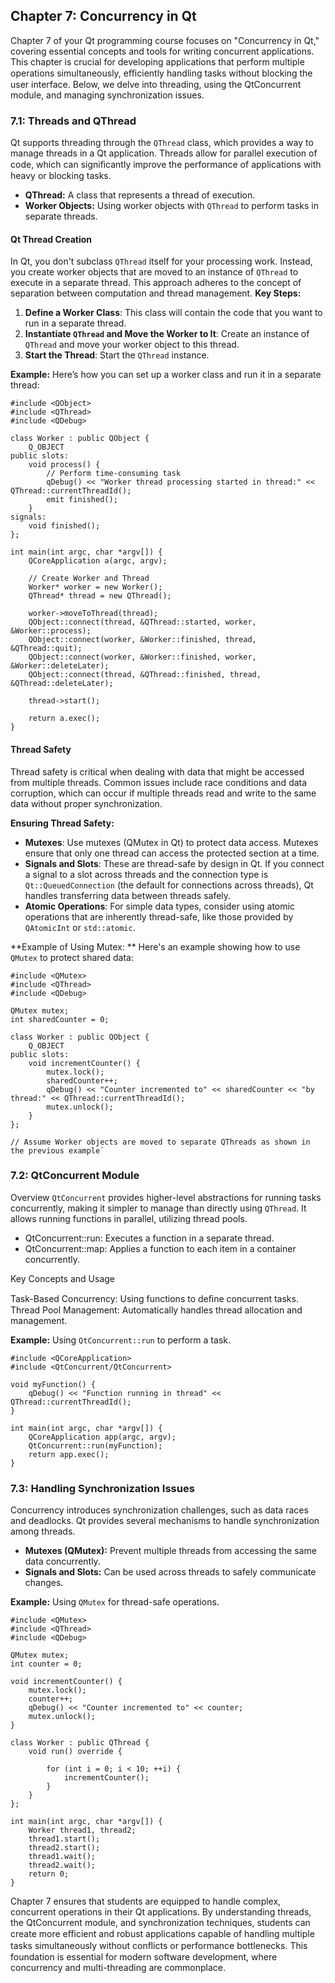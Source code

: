 ## Chapter 7: Concurrency in Qt 

Chapter 7 of your Qt programming course focuses on "Concurrency in Qt," covering essential concepts and tools for writing concurrent applications. This chapter is crucial for developing applications that perform multiple operations simultaneously, eﬃciently handling tasks without blocking the user interface. Below, we delve into threading, using the QtConcurrent module, and managing synchronization issues.

### 7.1: Threads and QThread

Qt supports threading through the `QThread` class, which provides a way to manage threads in a Qt application. Threads allow for parallel execution of code, which can signiﬁcantly improve the performance of applications with heavy or blocking tasks.
* **QThread:** A class that represents a thread of execution.
* **Worker Objects:** Using worker objects with `QThread` to perform tasks in separate threads.


#### Qt Thread Creation

In Qt, you don't subclass `QThread` itself for your processing work. Instead, you create worker objects that are moved to an instance of `QThread` to execute in a separate thread. This approach adheres to the concept of separation between computation and thread management.
**Key Steps:**
1.  **Define a Worker Class**: This class will contain the code that you want to run in a separate thread.
2.  **Instantiate `QThread` and Move the Worker to It**: Create an instance of `QThread` and move your worker object to this thread.
3.  **Start the Thread**: Start the `QThread` instance.

**Example:** Here’s how you can set up a worker class and run it in a separate thread:
```
#include <QObject>
#include <QThread>
#include <QDebug>

class Worker : public QObject {
    Q_OBJECT
public slots:
    void process() {
        // Perform time-consuming task
        qDebug() << "Worker thread processing started in thread:" << QThread::currentThreadId();
        emit finished();
    }
signals:
    void finished();
};

int main(int argc, char *argv[]) {
    QCoreApplication a(argc, argv);

    // Create Worker and Thread
    Worker* worker = new Worker();
    QThread* thread = new QThread();

    worker->moveToThread(thread);
    QObject::connect(thread, &QThread::started, worker, &Worker::process);
    QObject::connect(worker, &Worker::finished, thread, &QThread::quit);
    QObject::connect(worker, &Worker::finished, worker, &Worker::deleteLater);
    QObject::connect(thread, &QThread::finished, thread, &QThread::deleteLater);

    thread->start();

    return a.exec();
}
``` 

#### Thread Safety
Thread safety is critical when dealing with data that might be accessed from multiple threads. Common issues include race conditions and data corruption, which can occur if multiple threads read and write to the same data without proper synchronization.

**Ensuring Thread Safety:**
-   **Mutexes**: Use mutexes (QMutex in Qt) to protect data access. Mutexes ensure that only one thread can access the protected section at a time.
-   **Signals and Slots**: These are thread-safe by design in Qt. If you connect a signal to a slot across threads and the connection type is `Qt::QueuedConnection` (the default for connections across threads), Qt handles transferring data between threads safely.
-   **Atomic Operations**: For simple data types, consider using atomic operations that are inherently thread-safe, like those provided by `QAtomicInt` or `std::atomic`.

**Example of Using Mutex: ** Here's an example showing how to use `QMutex` to protect shared data:
```
#include <QMutex>
#include <QThread>
#include <QDebug>

QMutex mutex;
int sharedCounter = 0;

class Worker : public QObject {
    Q_OBJECT
public slots:
    void incrementCounter() {
        mutex.lock();
        sharedCounter++;
        qDebug() << "Counter incremented to" << sharedCounter << "by thread:" << QThread::currentThreadId();
        mutex.unlock();
    }
};

// Assume Worker objects are moved to separate QThreads as shown in the previous example` 
```


### 7.2: QtConcurrent Module

Overview
`QtConcurrent` provides higher-level abstractions for running tasks concurrently, making it simpler to manage than directly using `QThread`. It allows running functions in parallel, utilizing thread pools.

* QtConcurrent::run: Executes a function in a separate thread.
* QtConcurrent::map: Applies a function to each item in a container concurrently.

Key Concepts and Usage

Task-Based Concurrency: Using functions to deﬁne concurrent tasks.
Thread Pool Management: Automatically handles thread allocation and management.

**Example:** Using `QtConcurrent::run` to perform a task.

```
#include <QCoreApplication>
#include <QtConcurrent/QtConcurrent> 
 
void myFunction() { 
    qDebug() << "Function running in thread" << QThread::currentThreadId(); 
} 
 
int main(int argc, char *argv[]) { 
    QCoreApplication app(argc, argv); 
    QtConcurrent::run(myFunction); 
    return app.exec(); 
} 
```

### 7.3: Handling Synchronization Issues

Concurrency introduces synchronization challenges, such as data races and deadlocks. Qt provides several mechanisms to handle synchronization among threads.
* **Mutexes (QMutex):** Prevent multiple threads from accessing the same data concurrently.
* **Signals and Slots:** Can be used across threads to safely communicate changes.

**Example:** Using `QMutex` for thread-safe operations.

```
#include <QMutex>
#include <QThread>
#include <QDebug> 
 
QMutex mutex; 
int counter = 0; 
 
void incrementCounter() { 
    mutex.lock(); 
    counter++; 
    qDebug() << "Counter incremented to" << counter; 
    mutex.unlock(); 
} 
 
class Worker : public QThread { 
    void run() override { 

        for (int i = 0; i < 10; ++i) { 
            incrementCounter(); 
        } 
    } 
}; 
 
int main(int argc, char *argv[]) { 
    Worker thread1, thread2; 
    thread1.start(); 
    thread2.start(); 
    thread1.wait(); 
    thread2.wait(); 
    return 0; 
} 
```

Chapter 7 ensures that students are equipped to handle complex, concurrent operations in their Qt applications. By understanding threads, the QtConcurrent module, and synchronization techniques, students can create more eﬃcient and robust applications capable of handling multiple tasks simultaneously without conﬂicts or performance bottlenecks. This foundation is essential for modern software development, where concurrency and multi-threading are commonplace.
